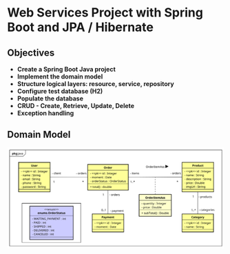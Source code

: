 # Web Services Project with Spring Boot and JPA / Hibernate

## Objectives

- **Create a Spring Boot Java project**
- **Implement the domain model**
- **Structure logical layers: resource, service, repository**
- **Configure test database (H2)**
- **Populate the database**
- **CRUD - Create, Retrieve, Update, Delete**
- **Exception handling**
## Domain Model
![Domain](https://github.com/kauahaymon/illustrative-images/blob/master/Class1.svg)
